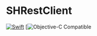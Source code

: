 
# SHRestClient


[![Swift](https://img.shields.io/badge/swift-4-orange.svg?style=flat)](https://developer.apple.com/swift/)
[![Objective-C Compatible](https://img.shields.io/badge/Objective--C-Compatible-blue.svg?style=flat)
